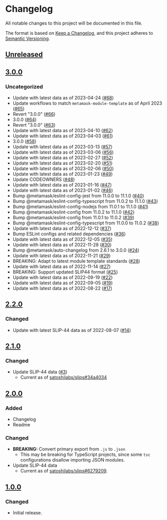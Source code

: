 # Changelog
All notable changes to this project will be documented in this file.

The format is based on [Keep a Changelog](https://keepachangelog.com/en/1.0.0/),
and this project adheres to [Semantic Versioning](https://semver.org/spec/v2.0.0.html).

## [Unreleased]

## [3.0.0]
### Uncategorized
- Update with latest data as of 2023-04-24 ([#68](https://github.com/MetaMask/slip44/pull/68))
- Update workflows to match `metamask-module-template` as of April 2023 ([#65](https://github.com/MetaMask/slip44/pull/65))
- Revert "3.0.0" ([#66](https://github.com/MetaMask/slip44/pull/66))
- 3.0.0 ([#64](https://github.com/MetaMask/slip44/pull/64))
- Revert "3.0.0" ([#63](https://github.com/MetaMask/slip44/pull/63))
- Update with latest data as of 2023-04-10 ([#62](https://github.com/MetaMask/slip44/pull/62))
- Update with latest data as of 2023-04-03 ([#61](https://github.com/MetaMask/slip44/pull/61))
- 3.0.0 ([#58](https://github.com/MetaMask/slip44/pull/58))
- Update with latest data as of 2023-03-13 ([#57](https://github.com/MetaMask/slip44/pull/57))
- Update with latest data as of 2023-03-06 ([#56](https://github.com/MetaMask/slip44/pull/56))
- Update with latest data as of 2023-02-27 ([#52](https://github.com/MetaMask/slip44/pull/52))
- Update with latest data as of 2023-02-20 ([#51](https://github.com/MetaMask/slip44/pull/51))
- Update with latest data as of 2023-02-06 ([#50](https://github.com/MetaMask/slip44/pull/50))
- Update with latest data as of 2023-01-23 ([#49](https://github.com/MetaMask/slip44/pull/49))
- Update CODEOWNERS ([#48](https://github.com/MetaMask/slip44/pull/48))
- Update with latest data as of 2023-01-16 ([#47](https://github.com/MetaMask/slip44/pull/47))
- Update with latest data as of 2023-01-02 ([#46](https://github.com/MetaMask/slip44/pull/46))
- Bump @metamask/eslint-config-jest from 11.0.0 to 11.1.0 ([#40](https://github.com/MetaMask/slip44/pull/40))
- Bump @metamask/eslint-config-typescript from 11.0.2 to 11.1.0 ([#43](https://github.com/MetaMask/slip44/pull/43))
- Bump @metamask/eslint-config-nodejs from 11.0.1 to 11.1.0 ([#41](https://github.com/MetaMask/slip44/pull/41))
- Bump @metamask/eslint-config from 11.0.2 to 11.1.0 ([#42](https://github.com/MetaMask/slip44/pull/42))
- Bump @metamask/eslint-config from 11.0.1 to 11.0.2 ([#39](https://github.com/MetaMask/slip44/pull/39))
- Bump @metamask/eslint-config-typescript from 11.0.0 to 11.0.2 ([#38](https://github.com/MetaMask/slip44/pull/38))
- Update with latest data as of 2022-12-12 ([#37](https://github.com/MetaMask/slip44/pull/37))
- Bump ESLint configs and related dependencies ([#36](https://github.com/MetaMask/slip44/pull/36))
- Update with latest data as of 2022-12-05 ([#35](https://github.com/MetaMask/slip44/pull/35))
- Update with latest data as of 2022-11-28 ([#30](https://github.com/MetaMask/slip44/pull/30))
- Bump @metamask/auto-changelog from 2.6.1 to 3.0.0 ([#24](https://github.com/MetaMask/slip44/pull/24))
- Update with latest data as of 2022-11-21 ([#29](https://github.com/MetaMask/slip44/pull/29))
- BREAKING: Adapt to latest module template standards ([#28](https://github.com/MetaMask/slip44/pull/28))
- Update with latest data as of 2022-11-14 ([#27](https://github.com/MetaMask/slip44/pull/27))
- BREAKING: Support updated SLIP44 format ([#25](https://github.com/MetaMask/slip44/pull/25))
- Update with latest data as of 2022-09-19 ([#22](https://github.com/MetaMask/slip44/pull/22))
- Update with latest data as of 2022-09-05 ([#19](https://github.com/MetaMask/slip44/pull/19))
- Update with latest data as of 2022-08-22 ([#17](https://github.com/MetaMask/slip44/pull/17))

## [2.2.0]
### Changed
- Update with latest SLIP-44 data as of 2022-08-07 ([#14](https://github.com/MetaMask/slip44/pull/14))

## [2.1.0]
### Changed
- Update SLIP-44 data ([#3](https://github.com/MetaMask/slip44/pull/3))
  - Current as of [satoshilabs/slips#34a4034](https://github.com/satoshilabs/slips/blob/34a4034bdf0da30f49b7bb2fe24251c381d739fd/slip-0044.md)

## [2.0.0]
### Added
- Changelog
- Readme

### Changed
- **BREAKING:** Convert primary export from `.js` to `.json`
  - This may be breaking for TypeScript projects, since some `tsc` configurations disallow importing JSON modules.
- Update SLIP-44 data
  - Current as of [satoshilabs/slips#6279209](https://github.com/satoshilabs/slips/blob/6279209c5686c2910d67a37ddeef2643228472b1/slip-0044.md).

## [1.0.0]
### Changed
- Initial release.

[Unreleased]: https://github.com/MetaMask/slip44/compare/v3.0.0...HEAD
[3.0.0]: https://github.com/MetaMask/slip44/compare/v2.2.0...v3.0.0
[2.2.0]: https://github.com/MetaMask/slip44/compare/v2.1.0...v2.2.0
[2.1.0]: https://github.com/MetaMask/slip44/compare/v2.0.0...v2.1.0
[2.0.0]: https://github.com/MetaMask/slip44/compare/v1.0.0...v2.0.0
[1.0.0]: https://github.com/MetaMask/slip44/releases/tag/v1.0.0
